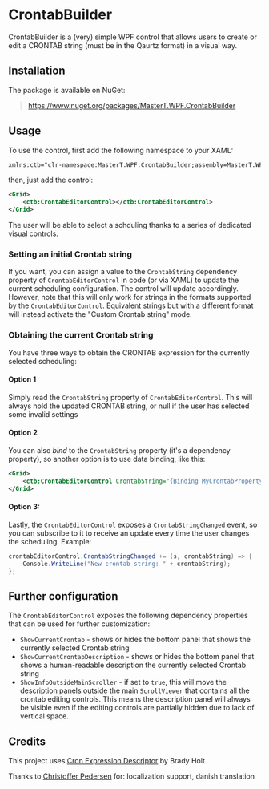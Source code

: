 # CrontabBuilder

CrontabBuilder is a (very) simple WPF control that allows users to create or edit a CRONTAB string (must be in the Qaurtz format) in a visual way.

## Installation

The package is available on NuGet:
> https://www.nuget.org/packages/MasterT.WPF.CrontabBuilder

## Usage

To use the control, first add the following namespace to your XAML:

```XML
xmlns:ctb="clr-namespace:MasterT.WPF.CrontabBuilder;assembly=MasterT.WPF.CrontabBuilder"
```

then, just add the control:
```XML
<Grid>
    <ctb:CrontabEditorControl></ctb:CrontabEditorControl>
</Grid>
  ```
The user will be able to select a schduling thanks to a series of dedicated visual controls. 

### Setting an initial Crontab string
If you want, you can assign a value to the `CrontabString` dependency property of `CrontabEditorControl` in code (or via XAML) to update the current scheduling configuration. The control will update accordingly. However, note that this will only work for strings in the formats supported by the `CrontabEditorControl`. Equivalent strings but with a different format will instead activate the "Custom Crontab string" mode.

### Obtaining the current Crontab string
You have three ways to obtain the CRONTAB expression for the currently selected scheduling:

#### Option 1
Simply read the `CrontabString` property of `CrontabEditorControl`. This will always hold the updated CRONTAB string, or null if the user has selected some invalid settings

#### Option 2
You can also *bind* to the `CrontabString` property (it's a dependency property), so another option is to use data binding, like this:
```XML
<Grid>
    <ctb:CrontabEditorControl CrontabString="{Binding MyCrontabProperty}"></ctb:CrontabEditorControl>
</Grid>
  ```

#### Option 3:
Lastly, the `CrontabEditorControl` exposes a `CrontabStringChanged` event, so you can subscribe to it to receive an update every time the user changes the scheduling. Example:
```C#
crontabEditorControl.CrontabStringChanged += (s, crontabString) => {
    Console.WriteLine("New crontab string: " + crontabString);
};
```

## Further configuration

The `CrontabEditorControl` exposes the following dependency properties that can be used for further customization:
* `ShowCurrentCrontab` - shows or hides the bottom panel that shows the currently selected Crontab string
* `ShowCurrentCrontabDescription` - shows or hides the bottom panel that shows a human-readable description the currently selected Crontab string
* `ShowInfoOutsideMainScroller` - if set to `true`, this will move the description panels outside the main `ScrollViewer` that contains all the crontab editing controls. This means the description panel will always be visible even if the editing controls are partially hidden due to lack of vertical space.

## Credits

This project uses [Cron Expression Descriptor](https://github.com/bradymholt/cron-expression-descriptor) by Brady Holt 

Thanks to [Christoffer Pedersen](https://github.com/Tonur) for: localization support, danish translation